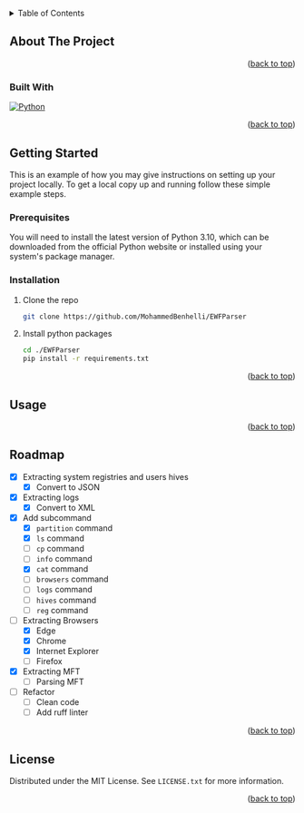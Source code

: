 <a name="readme-top"></a>
<!-- TABLE OF CONTENTS -->
<details>
  <summary>Table of Contents</summary>
  <ol>
    <li>
      <a href="#about-the-project">About The Project</a>
      <ul>
        <li><a href="#built-with">Built With</a></li>
      </ul>
    </li>
    <li>
      <a href="#getting-started">Getting Started</a>
      <ul>
        <li><a href="#prerequisites">Prerequisites</a></li>
        <li><a href="#installation">Installation</a></li>
      </ul>
    </li>
    <li><a href="#usage">Usage</a></li>
    <li><a href="#roadmap">Roadmap</a></li>
    <li><a href="#license">License</a></li>
  </ol>
</details>



<!-- ABOUT THE PROJECT -->
## About The Project


<p align="right">(<a href="#readme-top">back to top</a>)</p>



### Built With


[![Python][Python]][Python]

<p align="right">(<a href="#readme-top">back to top</a>)</p>



<!-- GETTING STARTED -->
## Getting Started

This is an example of how you may give instructions on setting up your project locally.
To get a local copy up and running follow these simple example steps.

### Prerequisites

You will need to install the latest version of Python 3.10, which can be downloaded from the official Python website or installed using your system's package manager.

### Installation

1. Clone the repo
   ```sh
   git clone https://github.com/MohammedBenhelli/EWFParser
   ```
2. Install python packages
   ```sh
   cd ./EWFParser
   pip install -r requirements.txt
   ```

<p align="right">(<a href="#readme-top">back to top</a>)</p>



<!-- USAGE EXAMPLES -->
## Usage


<p align="right">(<a href="#readme-top">back to top</a>)</p>



<!-- ROADMAP -->
## Roadmap

- [x] Extracting system registries and users hives
  - [x] Convert to JSON
- [x] Extracting logs
  - [x] Convert to XML
- [x] Add subcommand
  - [x] `partition` command
  - [x] `ls` command
  - [ ] `cp` command
  - [ ] `info` command
  - [x] `cat` command
  - [ ] `browsers` command
  - [ ] `logs` command
  - [ ] `hives` command
  - [ ] `reg` command
- [ ] Extracting Browsers
    - [x] Edge
    - [x] Chrome
    - [x] Internet Explorer
    - [ ] Firefox
- [x] Extracting MFT
    - [ ] Parsing MFT
- [ ] Refactor
  - [ ] Clean code
  - [ ] Add ruff linter

<p align="right">(<a href="#readme-top">back to top</a>)</p>



<!-- LICENSE -->
## License

Distributed under the MIT License. See `LICENSE.txt` for more information.

<p align="right">(<a href="#readme-top">back to top</a>)</p>




<!-- MARKDOWN LINKS & IMAGES -->
[Python]: https://img.shields.io/badge/python-000000?style=for-the-badge&logo=python&logoColor=yellow